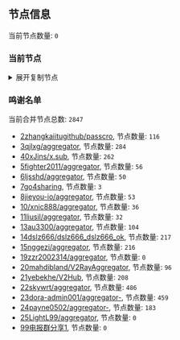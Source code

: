 
## 节点信息
当前节点数量: `0`
### 当前节点
<details>
  <summary>展开复制节点</summary>

    

</details>

### 鸣谢名单
当前合并节点总数: `2847`
- [2zhangkaiitugithub/passcro](https://github.com/zhangkaiitugithub/passcro), 节点数量: `116`
- [3qjlxg/aggregator](https://github.com/qjlxg/aggregator), 节点数量: `284`
- [40xJins/x.sub](https://github.com/0xJins/x.sub), 节点数量: `262`
- [5fighter2011/aggregator](https://github.com/fighter2011/aggregator), 节点数量: `56`
- [6ljsshd/aggregator](https://github.com/ljsshd/aggregator), 节点数量: `50`
- [7go4sharing](https://github.com/go4sharing), 节点数量: `3`
- [8jieyou-io/aggregator](https://github.com/jieyou-io/aggregator), 节点数量: `53`
- [10/xnic888/aggregator](https://github.com/xnic888/aggregator), 节点数量: `36`
- [11liusil/aggregator](https://github.com/liusil/aggregator), 节点数量: `32`
- [13au3300/aggregator](https://github.com/au3300/aggregator), 节点数量: `104`
- [14dslz666/dslz666_dslz666_ok](https://github.com/dslz666/dslz666_dslz666_ok), 节点数量: `217`
- [15nggezi/aggregator](https://github.com/nggezi/aggregator), 节点数量: `216`
- [19zzr2002314/aggregator](https://github.com/zzr2002314/aggregator), 节点数量: `0`
- [20mahdibland/V2RayAggregator](https://github.com/mahdibland/V2RayAggregator), 节点数量: `96`
- [21yebekhe/V2Hub](https://github.com/yebekhe/V2Hub), 节点数量: `208`
- [22skywrt/aggregator](https://github.com/skywrt/aggregator), 节点数量: `486`
- [23dora-admin001/aggregator-](https://github.com/dora-admin001/aggregator-), 节点数量: `459`
- [24payne0502/aggregator-](https://github.com/payne0502/aggregator-), 节点数量: `183`
- [25LightL99/aggregator](https://github.com/LightL99/aggregator), 节点数量: `0`
- [99电报群分享1](https://github.com/cdddbc/getAirport), 节点数量: `0`


